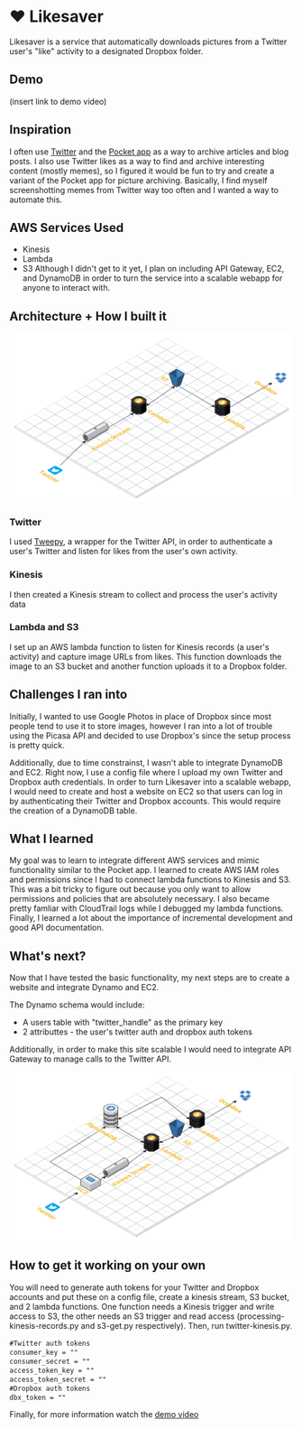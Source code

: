 # :heart: Likesaver 
Likesaver is a service that automatically downloads pictures from a Twitter user's "like" activity to a designated Dropbox folder. 

## Demo
(insert link to demo video)

## Inspiration
I often use [Twitter](https://twitter.com/ "Twitter's Homepage") and the [Pocket app](https://getpocket.com/ "Pocket's Homepage") as a way to archive articles and blog posts. I also use Twitter likes as a way to find and archive interesting content (mostly memes), so I figured it would be fun to try and create a variant of the Pocket app for picture archiving. Basically, I find myself screenshotting memes from Twitter way too often and I wanted a way to automate this.


## AWS Services Used
- Kinesis
- Lambda
- S3
Although I didn't get to it yet, I plan on including API Gateway, EC2, and DynamoDB in order to turn the service into a scalable webapp for anyone to interact with.

## Architecture + How I built it
![Architecture Diagram](current_architecture.png)

### Twitter
I used [Tweepy](http://docs.tweepy.org/en/v3.5.0/getting_started.html), a wrapper for the Twitter API, in order to authenticate a user's Twitter and listen for likes from the user's own activity.

### Kinesis
I then created a Kinesis stream to collect and process the user's activity data

### Lambda and S3
I set up an AWS lambda function to listen for Kinesis records (a user's activity) and capture image URLs from likes. This function downloads the image to an S3 bucket and another function uploads it to a Dropbox folder.


## Challenges I ran into
Initially, I wanted to use Google Photos in place of Dropbox since most people tend to use it to store images, however I ran into a lot of trouble using the Picasa API and decided to use Dropbox's since the setup process is pretty quick. 

Additionally, due to time constrainst, I wasn't able to integrate DynamoDB and EC2. Right now, I use a config file where I upload my own Twitter and Dropbox auth credentials. In order to turn Likesaver into a scalable webapp, I would need to create and host a website on EC2 so that users can log in by authenticating their Twitter and Dropbox accounts. This would require the creation of a DynamoDB table. 

## What I learned
My goal was to learn to integrate different AWS services and mimic functionality similar to the Pocket app. I learned to create AWS IAM roles and permissions since I had to connect lambda functions to Kinesis and S3. This was a bit tricky to figure out because you only want to allow permissions and policies that are absolutely necessary. I also became pretty famliar with CloudTrail logs while I debugged my lambda functions.
Finally, I learned a lot about the importance of incremental development and good API documentation. 

## What's next?
Now that I have tested the basic functionality, my next steps are to create a website and integrate Dynamo and EC2. 

The Dynamo schema would include:
- A users table with "twitter_handle" as the primary key
- 2 attributtes - the user's twitter auth and dropbox auth tokens

Additionally, in order to make this site scalable I would need to integrate API Gateway to manage calls to the Twitter API.

![Desired Architecture Diagram](final_architecture.png)


## How to get it working on your own

You will need to generate auth tokens for your Twitter and Dropbox accounts and put these on a config file, create a kinesis stream, S3 bucket, and 2 lambda functions. One function needs a Kinesis trigger and write access to S3, the other needs an S3 trigger and read access (processing-kinesis-records.py and s3-get.py respectively). Then, run twitter-kinesis.py.

~~~
#Twitter auth tokens
consumer_key = ""
consumer_secret = ""
access_token_key = ""
access_token_secret = ""
#Dropbox auth tokens
dbx_token = ""
~~~

Finally, for more information watch the [demo video](https://twitter.com/)





